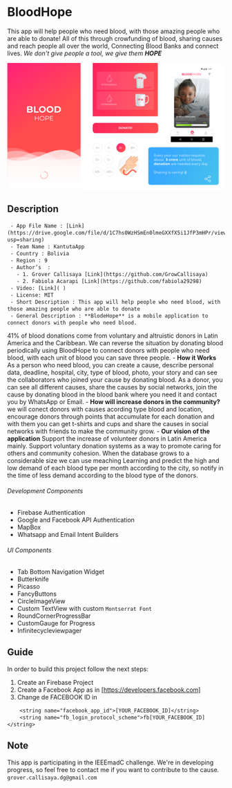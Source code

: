 # BloodHope

This app will help people who need blood, with those amazing people who are able to donate! All of this through crowfunding of blood, sharing causes and reach people all over the world, Connecting Blood Banks and connect lives. _We don't give people a tool, we give them **HOPE**_

<img src="images/artbloodhope.png" >

## Description

     - App File Name : [Link](https://drive.google.com/file/d/1C7hs0WzHSmEn0lmeGXXfX5i1JfP3mHPr/view?usp=sharing)
     - Team Name : KantutaApp
     - Country : Bolivia 
     - Region : 9
     - Author’s  :  
       - 1. Grover Callisaya [Link](https://github.com/GrowCallisaya)
       - 2. Fabiola Acarapi [Link](https://github.com/fabiola29298)	
     - Video: [Link]( )
     - License: MIT 
     - Short Description : This app will help people who need blood, with those amazing people who are able to donate 
     - General Description : **BlodeHope** is a mobile application to connect donors with people who need blood. 
41% of blood donations come from voluntary and altruistic donors in Latin America and the Caribbean. We can reverse the situation by donating blood periodically using BloodHope to connect donors with people who need blood, with each unit of blood you can save three people.
       - **How it Works**
As a person who need blood, you can create a cause, describe personal data, deadline, hospital, city, type of blood, photo, your story and can see the collaborators who joined your cause by donating blood.
As a donor, you can see all different causes, share the causes by social networks, join the cause by donating blood in the blood bank where you need it and contact you by WhatsApp or Email.
       - **How will increase donors in the community?**
we will conect donors with causes acording type blood and location, encourage donors through points that accumulate for each donation and with them you can get t-shirts and cups and share the causes in social networks with friends to make the community grow.
       - **Our vision of the application**
Support the increase of volunteer donors in Latin America mainly.
Support voluntary donation systems as a way to promote caring for others and community cohesion.
When the database grows to a considerable size we can use meaching Learning and predict the high and low demand of each blood type per month according to the city, so notify in the time of less demand according to the blood type of the donors.

######  Development Components
- Firebase Authentication
- Google and Facebook API Authentication
- MapBox 
- Whatsapp and Email Intent Builders


######  UI Components 
- Tab Bottom Navigation Widget
- Butterknife
- Picasso 
- FancyButtons 
- CircleImageView
- Custom TextView with custom `Montserrat Font`
- RoundCornerProgressBar
- CustomGauge for Progress
- Infinitecycleviewpager



## Guide

In order to build this project follow the next steps:
1. Create an Firebase Project
2. Create a Facebook App as in [https://developers.facebook.com]
3. Change de FACEBOOK ID in 

```
    <string name="facebook_app_id">[YOUR_FACEBOOK_ID]</string>
    <string name="fb_login_protocol_scheme">fb[YOUR_FACEBOOK_ID]</string>
```

 

## Note

This app is participating in the IEEEmadC challenge. We're in developing progress, so feel free to contact me if you want to contribute to the cause.
`grover.callisaya.dg@gmail.com`
